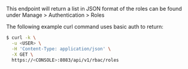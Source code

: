 This endpoint will return a list in JSON format of the roles can be found under Manage > Authentication > Roles

The following example curl command uses basic auth to return:

```bash
$ curl -k \
  -u <USER> \
  -H 'Content-Type: application/json' \
  -X GET \
  https://<CONSOLE>:8083/api/v1/rbac/roles
```
